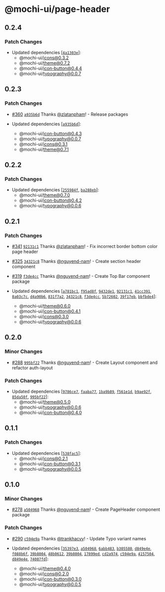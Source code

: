 # @mochi-ui/page-header

## 0.2.4

### Patch Changes

- Updated dependencies
  [[`4a1303e`](https://github.com/consolelabs/web-foundation/commit/4a1303e6f540f27a6cd5ab26b7b6cf3997074d32)]:
  - @mochi-ui/icons@0.3.2
  - @mochi-ui/theme@0.7.2
  - @mochi-ui/icon-button@0.4.4
  - @mochi-ui/typography@0.0.7

## 0.2.3

### Patch Changes

- [#360](https://github.com/consolelabs/web-foundation/pull/360)
  [`a935b6d`](https://github.com/consolelabs/web-foundation/commit/a935b6d9f9189fb7ea2d2b2dd771ff0df73598f4)
  Thanks [@zlatanpham](https://github.com/zlatanpham)! - Release packages

- Updated dependencies
  [[`a935b6d`](https://github.com/consolelabs/web-foundation/commit/a935b6d9f9189fb7ea2d2b2dd771ff0df73598f4)]:
  - @mochi-ui/icon-button@0.4.3
  - @mochi-ui/typography@0.0.7
  - @mochi-ui/icons@0.3.1
  - @mochi-ui/theme@0.7.1

## 0.2.2

### Patch Changes

- Updated dependencies
  [[`255984f`](https://github.com/consolelabs/web-foundation/commit/255984f2d18b9cb17a249fa288d718efad0a0c1b),
  [`ba288eb`](https://github.com/consolelabs/web-foundation/commit/ba288eb5a01a654072c5cef7cb41bb6066f00420)]:
  - @mochi-ui/theme@0.7.0
  - @mochi-ui/icon-button@0.4.2
  - @mochi-ui/typography@0.0.6

## 0.2.1

### Patch Changes

- [#341](https://github.com/consolelabs/web-foundation/pull/341)
  [`92131c1`](https://github.com/consolelabs/web-foundation/commit/92131c1bb68fe4adaad6dab71981ecf452e8bd0a)
  Thanks [@zlatanpham](https://github.com/zlatanpham)! - Fix incorrect border
  bottom color page header

- [#325](https://github.com/consolelabs/web-foundation/pull/325)
  [`34321c8`](https://github.com/consolelabs/web-foundation/commit/34321c827d55c5d3a57030d2d82212958b6c22a2)
  Thanks [@nguyend-nam](https://github.com/nguyend-nam)! - Create section header
  component

- [#319](https://github.com/consolelabs/web-foundation/pull/319)
  [`f3de4cc`](https://github.com/consolelabs/web-foundation/commit/f3de4cc86987082f7c93c5edd74038f28931bad5)
  Thanks [@nguyend-nam](https://github.com/nguyend-nam)! - Create Top Bar
  component package

- Updated dependencies
  [[`a781bc1`](https://github.com/consolelabs/web-foundation/commit/a781bc13af1922768449ea77c172cb4e844ddb06),
  [`f95ad8f`](https://github.com/consolelabs/web-foundation/commit/f95ad8f4e15d8c69b3719bb9da3fb5871d2f6f8c),
  [`9432de1`](https://github.com/consolelabs/web-foundation/commit/9432de13c9f7376dd373624afc7a50d029bb2fd3),
  [`92131c1`](https://github.com/consolelabs/web-foundation/commit/92131c1bb68fe4adaad6dab71981ecf452e8bd0a),
  [`41cc391`](https://github.com/consolelabs/web-foundation/commit/41cc391a829fd4fb185ad4e394a4f8204a8b6304),
  [`8a03c7c`](https://github.com/consolelabs/web-foundation/commit/8a03c7cabe39868c42e7beca729209c1f209aea7),
  [`d4a90b6`](https://github.com/consolelabs/web-foundation/commit/d4a90b6a1b631d523851b1d681546c9b2183cfa1),
  [`831f7a2`](https://github.com/consolelabs/web-foundation/commit/831f7a29c72fd3d795068dab9633d88a144b0c94),
  [`34321c8`](https://github.com/consolelabs/web-foundation/commit/34321c827d55c5d3a57030d2d82212958b6c22a2),
  [`f3de4cc`](https://github.com/consolelabs/web-foundation/commit/f3de4cc86987082f7c93c5edd74038f28931bad5),
  [`5b72602`](https://github.com/consolelabs/web-foundation/commit/5b7260263cc00afc1596ac96bff1d9c68d6a9b3b),
  [`39f17eb`](https://github.com/consolelabs/web-foundation/commit/39f17eb2cbc693a289330ffec4fa3bf146d363da),
  [`bbfbde4`](https://github.com/consolelabs/web-foundation/commit/bbfbde4f763cc7056fa57066b4d84a1ed47d81c8)]:
  - @mochi-ui/theme@0.6.0
  - @mochi-ui/icon-button@0.4.1
  - @mochi-ui/icons@0.3.0
  - @mochi-ui/typography@0.0.6

## 0.2.0

### Minor Changes

- [#288](https://github.com/consolelabs/web-foundation/pull/288)
  [`995bf22`](https://github.com/consolelabs/web-foundation/commit/995bf22b2cc7d5576327910f48e5028ca59431cf)
  Thanks [@nguyend-nam](https://github.com/nguyend-nam)! - Create Layout
  component and refactor auth-layout

### Patch Changes

- Updated dependencies
  [[`9786ce7`](https://github.com/consolelabs/web-foundation/commit/9786ce7ce0e2df4eecde1d527499ae59eebc48ab),
  [`faaba77`](https://github.com/consolelabs/web-foundation/commit/faaba7753d764c4e8db25863632cb1038f2adcb9),
  [`1ba9b89`](https://github.com/consolelabs/web-foundation/commit/1ba9b89df277d237053bb3ed69be8bd3c13c25a8),
  [`f561e1d`](https://github.com/consolelabs/web-foundation/commit/f561e1deae07fa69ac54501152a844259376ede6),
  [`b9ae92f`](https://github.com/consolelabs/web-foundation/commit/b9ae92f92b32dedac4903614e7c0947bd1118fb1),
  [`85da50f`](https://github.com/consolelabs/web-foundation/commit/85da50f1afa67d5d026dce281e522c8df57983ba),
  [`995bf22`](https://github.com/consolelabs/web-foundation/commit/995bf22b2cc7d5576327910f48e5028ca59431cf)]:
  - @mochi-ui/theme@0.5.0
  - @mochi-ui/typography@0.0.6
  - @mochi-ui/icon-button@0.4.0

## 0.1.1

### Patch Changes

- Updated dependencies
  [[`538fac5`](https://github.com/consolelabs/web-foundation/commit/538fac5b23861bfd01d02413746b80b89d8c50fd)]:
  - @mochi-ui/icons@0.2.1
  - @mochi-ui/icon-button@0.3.1
  - @mochi-ui/typography@0.0.5

## 0.1.0

### Minor Changes

- [#278](https://github.com/consolelabs/web-foundation/pull/278)
  [`a504968`](https://github.com/consolelabs/web-foundation/commit/a50496823bdfb169b5a8c30c1849cdb07534de78)
  Thanks [@nguyend-nam](https://github.com/nguyend-nam)! - Create PageHeader
  component package

### Patch Changes

- [#290](https://github.com/consolelabs/web-foundation/pull/290)
  [`c594e9a`](https://github.com/consolelabs/web-foundation/commit/c594e9a0117ba184f31dc55e7079f406838c43f2)
  Thanks [@trankhacvy](https://github.com/trankhacvy)! - Update Typo variant
  names

- Updated dependencies
  [[`35397e3`](https://github.com/consolelabs/web-foundation/commit/35397e3d3d7599009f9af862a89887ac0c6b34b3),
  [`a504968`](https://github.com/consolelabs/web-foundation/commit/a50496823bdfb169b5a8c30c1849cdb07534de78),
  [`6abb483`](https://github.com/consolelabs/web-foundation/commit/6abb483a80940ab463add9b1daf5a0638bc7a3d2),
  [`b305580`](https://github.com/consolelabs/web-foundation/commit/b30558023c82036f78b76a10a68985618b728948),
  [`d849e4e`](https://github.com/consolelabs/web-foundation/commit/d849e4edc83bddeb990b34d1675674b06c4c16bb),
  [`f088b6f`](https://github.com/consolelabs/web-foundation/commit/f088b6fc00801843fafde8f7fb3f5995ef491368),
  [`39b8004`](https://github.com/consolelabs/web-foundation/commit/39b8004ab0b84cfa8b34bf416bee4f6722b294c2),
  [`48b0612`](https://github.com/consolelabs/web-foundation/commit/48b061226a533c20ab4f87787576afd1fd6a96f1),
  [`39b8004`](https://github.com/consolelabs/web-foundation/commit/39b8004ab0b84cfa8b34bf416bee4f6722b294c2),
  [`17899ed`](https://github.com/consolelabs/web-foundation/commit/17899edf82cda80441450ef240569831e427f45b),
  [`cd2a974`](https://github.com/consolelabs/web-foundation/commit/cd2a9743f24f08deb03bacdf29c3a7d5e2512ab5),
  [`c594e9a`](https://github.com/consolelabs/web-foundation/commit/c594e9a0117ba184f31dc55e7079f406838c43f2),
  [`4157504`](https://github.com/consolelabs/web-foundation/commit/4157504d0c15310c559bbba45a2d2f4d0246fdde),
  [`d849e4e`](https://github.com/consolelabs/web-foundation/commit/d849e4edc83bddeb990b34d1675674b06c4c16bb),
  [`74087fd`](https://github.com/consolelabs/web-foundation/commit/74087fd9f316956e25453e6a2df0595fdf715025)]:
  - @mochi-ui/theme@0.4.0
  - @mochi-ui/icons@0.2.0
  - @mochi-ui/icon-button@0.3.0
  - @mochi-ui/typography@0.0.5
